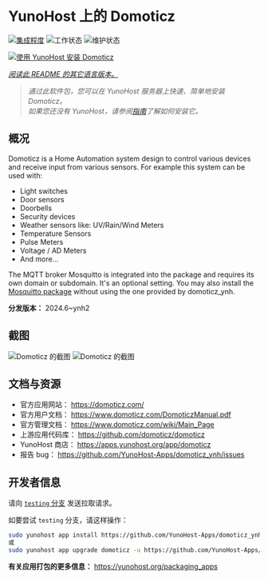 <!--
注意：此 README 由 <https://github.com/YunoHost/apps/tree/master/tools/readme_generator> 自动生成
请勿手动编辑。
-->

# YunoHost 上的 Domoticz

[![集成程度](https://dash.yunohost.org/integration/domoticz.svg)](https://ci-apps.yunohost.org/ci/apps/domoticz/) ![工作状态](https://ci-apps.yunohost.org/ci/badges/domoticz.status.svg) ![维护状态](https://ci-apps.yunohost.org/ci/badges/domoticz.maintain.svg)

[![使用 YunoHost 安装 Domoticz](https://install-app.yunohost.org/install-with-yunohost.svg)](https://install-app.yunohost.org/?app=domoticz)

*[阅读此 README 的其它语言版本。](./ALL_README.md)*

> *通过此软件包，您可以在 YunoHost 服务器上快速、简单地安装 Domoticz。*  
> *如果您还没有 YunoHost，请参阅[指南](https://yunohost.org/install)了解如何安装它。*

## 概况

Domoticz is a Home Automation system design to control various devices and receive input from various sensors.
For example this system can be used with: 

* Light switches
* Door sensors
* Doorbells
* Security devices
* Weather sensors like: UV/Rain/Wind Meters
* Temperature Sensors
* Pulse Meters
* Voltage / AD Meters
* And more...


The MQTT broker Mosquitto is integrated into the package and requires its own domain or subdomain. It's an optional setting.
You may also install the [Mosquitto package](https://github.com/YunoHost-Apps/mosquitto_ynh) without using the one provided by domoticz_ynh.

**分发版本：** 2024.6~ynh2

## 截图

![Domoticz 的截图](./doc/screenshots/domoticz_Switches_screen.png)
![Domoticz 的截图](./doc/screenshots/domoticz_floorplan_machineon.png)

## 文档与资源

- 官方应用网站： <https://domoticz.com/>
- 官方用户文档： <https://www.domoticz.com/DomoticzManual.pdf>
- 官方管理文档： <https://www.domoticz.com/wiki/Main_Page>
- 上游应用代码库： <https://github.com/domoticz/domoticz>
- YunoHost 商店： <https://apps.yunohost.org/app/domoticz>
- 报告 bug： <https://github.com/YunoHost-Apps/domoticz_ynh/issues>

## 开发者信息

请向 [`testing` 分支](https://github.com/YunoHost-Apps/domoticz_ynh/tree/testing) 发送拉取请求。

如要尝试 `testing` 分支，请这样操作：

```bash
sudo yunohost app install https://github.com/YunoHost-Apps/domoticz_ynh/tree/testing --debug
或
sudo yunohost app upgrade domoticz -u https://github.com/YunoHost-Apps/domoticz_ynh/tree/testing --debug
```

**有关应用打包的更多信息：** <https://yunohost.org/packaging_apps>
